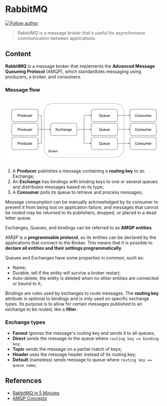 # RabbitMQ
[![Follow author](https://img.shields.io/static/v1?style=flat&color=blue&label=note%20by&message=umluizlima)](https://github.com/umluizlima)
> RabbitMQ is a message broker that's useful for asynchronous communication between applications.

## Content

**RabbitMQ** is a message broker that implements the **Advanced Message Queueing Protocol** (AMQP), which standardizes messaging using producers, a broker, and consumers.

### Message flow

![RabbitMQ](./rabbitmq.svg)

1. A **Producer** publishes a message containing a **routing key** to an Exchange;
2. An **Exchange** has bindings with binding keys to one or several queues and distributes messages based on its type;
3. A **Consumer** polls its queue to retrieve and process messages;

Message consumption can be manually acknowledged by its consumer to prevent it from being lost on application failure, and messages that cannot be routed may be returned to its publishers, dropped, or placed in a dead letter queue.

Exchanges, Queues, and bindings can be referred to as **AMQP entities**.

AMQP is a **programmable protocol**, so its entities can be declared by the applications that connect to the Broker. This means that it is possible to **declare all entities and their settings programmatically**.

Queues and Exchanges have some properties in common, such as:
- Name;
- Durable, tell if the entity will survive a broker restart;
- Auto-delete, the entity is deleted when no other entities are connected or bound to it;

Bindings are rules used by exchanges to route messages. The **routing key** attribute is optional to bindings and is only used on specific exchange types. Its purpose is to allow for certain messages published to an exchange to be routed, like a **filter**.

### Exchange types
- **Fanout** ignores the message's routing key and sends it to all queues;
- **Direct** sends the message to the queue where `routing key == binding key`;
- **Topic** sends the message on a partial match of keys;
- **Header** uses the message header instead of its routing key;
- **Default** (nameless) sends message to queue where `routing key == queue name`;

## References

- [RabbitMQ in 5 Minutes](https://www.youtube.com/watch?v=deG25y_r6OY)
- [AMQP Concepts](https://www.rabbitmq.com/tutorials/amqp-concepts.html)